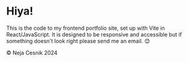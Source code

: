 # Hiya!

This is the code to my frontend portfolio site, set up with Vite in React/JavaScript. It is designed to be responsive and accessible but if something doesn't look right please send me an email. 😊

© Neja Cesnik 2024

